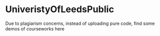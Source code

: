 # UniveristyOfLeedsPublic
Due to plagiarism concerns, instead of uploading pure code, find some demos of courseworks here
